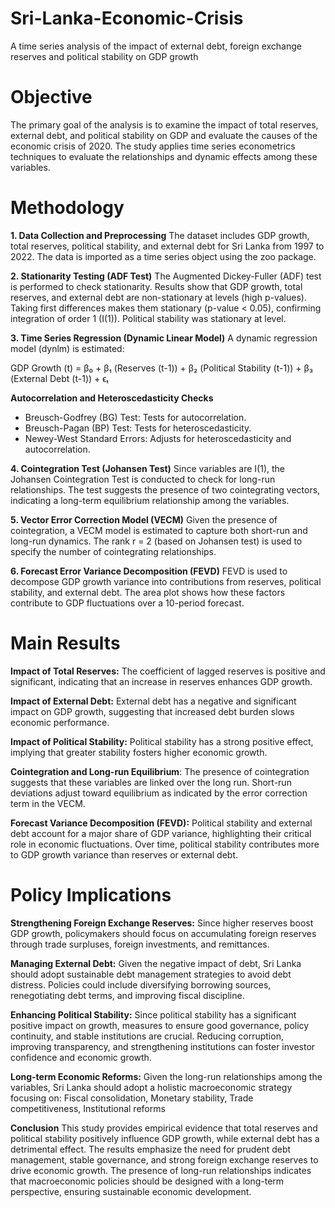 # Sri-Lanka-Economic-Crisis
A time series analysis of the impact of external debt, foreign exchange reserves and political stability on GDP growth

# Objective
The primary goal of the analysis is to examine the impact of total reserves, external debt, and political stability on GDP and evaluate the causes of the economic crisis of 2020. The study applies time series econometrics techniques to evaluate the relationships and dynamic effects among these variables.

# Methodology
**1. Data Collection and Preprocessing**
The dataset includes GDP growth, total reserves, political stability, and external debt for Sri Lanka from 1997 to 2022.
The data is imported as a time series object using the zoo package.

**2. Stationarity Testing (ADF Test)**
The Augmented Dickey-Fuller (ADF) test is performed to check stationarity.
Results show that GDP growth, total reserves, and external debt are non-stationary at levels (high p-values).
Taking first differences makes them stationary (p-value < 0.05), confirming integration of order 1 (I(1)).
Political stability was stationary at level.

**3. Time Series Regression (Dynamic Linear Model)**
A dynamic regression model (dynlm) is estimated:

GDP Growth (t) = β₀ + β₁ (Reserves (t-1)) + β₂ (Political Stability (t-1)) + β₃ (External Debt (t-1)) + ϵₜ

**Autocorrelation and Heteroscedasticity Checks**
- Breusch-Godfrey (BG) Test: Tests for autocorrelation.
- Breusch-Pagan (BP) Test: Tests for heteroscedasticity.
- Newey-West Standard Errors: Adjusts for heteroscedasticity and autocorrelation.
  
**4. Cointegration Test (Johansen Test)**
Since variables are I(1), the Johansen Cointegration Test is conducted to check for long-run relationships.
The test suggests the presence of two cointegrating vectors, indicating a long-term equilibrium relationship among the variables.

**5. Vector Error Correction Model (VECM)**
Given the presence of cointegration, a VECM model is estimated to capture both short-run and long-run dynamics.
The rank r = 2 (based on Johansen test) is used to specify the number of cointegrating relationships.

**6. Forecast Error Variance Decomposition (FEVD)**
FEVD is used to decompose GDP growth variance into contributions from reserves, political stability, and external debt.
The area plot shows how these factors contribute to GDP fluctuations over a 10-period forecast.

# Main Results
**Impact of Total Reserves:**
The coefficient of lagged reserves is positive and significant, indicating that an increase in reserves enhances GDP growth.

**Impact of External Debt:**
External debt has a negative and significant impact on GDP growth, suggesting that increased debt burden slows economic performance.

**Impact of Political Stability:**
Political stability has a strong positive effect, implying that greater stability fosters higher economic growth.

**Cointegration and Long-run Equilibrium**:
The presence of cointegration suggests that these variables are linked over the long run.
Short-run deviations adjust toward equilibrium as indicated by the error correction term in the VECM.

**Forecast Variance Decomposition (FEVD):**
Political stability and external debt account for a major share of GDP variance, highlighting their critical role in economic fluctuations. Over time, political stability contributes more to GDP growth variance than reserves or external debt.

# Policy Implications
**Strengthening Foreign Exchange Reserves:**
Since higher reserves boost GDP growth, policymakers should focus on accumulating foreign reserves through trade surpluses, foreign investments, and remittances.

**Managing External Debt:**
Given the negative impact of debt, Sri Lanka should adopt sustainable debt management strategies to avoid debt distress.
Policies could include diversifying borrowing sources, renegotiating debt terms, and improving fiscal discipline.

**Enhancing Political Stability:**
Since political stability has a significant positive impact on growth, measures to ensure good governance, policy continuity, and stable institutions are crucial. Reducing corruption, improving transparency, and strengthening institutions can foster investor confidence and economic growth.

**Long-term Economic Reforms:**
Given the long-run relationships among the variables, Sri Lanka should adopt a holistic macroeconomic strategy focusing on:
Fiscal consolidation, Monetary stability, Trade competitiveness, Institutional reforms

**Conclusion** 
This study provides empirical evidence that total reserves and political stability positively influence GDP growth, while external debt has a detrimental effect. The results emphasize the need for prudent debt management, stable governance, and strong foreign exchange reserves to drive economic growth. The presence of long-run relationships indicates that macroeconomic policies should be designed with a long-term perspective, ensuring sustainable economic development.
